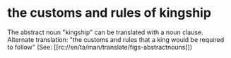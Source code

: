 # the customs and rules of kingship

The abstract noun "kingship" can be translated with a noun clause. Alternate translation: "the customs and rules that a king would be required to follow" (See: [[rc://en/ta/man/translate/figs-abstractnouns]])

